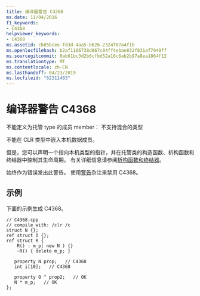 ```yaml
---
title: 编译器警告 C4368
ms.date: 11/04/2016
f1_keywords:
- C4368
helpviewer_keywords:
- C4368
ms.assetid: cb85bcee-fd3d-4aa5-b626-2324f07a4f1b
ms.openlocfilehash: b2af1166738d867c84ff4ebae832f831af7940ff
ms.sourcegitcommit: 0ab61bc3d2b6cfbd52a16c6ab2b97a8ea1864f12
ms.translationtype: MT
ms.contentlocale: zh-CN
ms.lasthandoff: 04/23/2019
ms.locfileid: "62311483"
---
```

# <a name="compiler-warning-c4368"></a>编译器警告 C4368

不能定义为托管 type 的成员 member： 不支持混合的类型

不能在 CLR 类型中嵌入本机数据成员。

但是，您可以声明一个指向本机类型的指针，并在托管类的构造函数、析构函数和终结器中控制其生命周期。 有关详细信息请参阅[析构函数和终结器](../../dotnet/how-to-define-and-consume-classes-and-structs-cpp-cli.md#BKMK_Destructors_and_finalizers)。

始终作为错误发出此警告。 使用[警告](../../preprocessor/warning.md)杂注来禁用 C4368。

## <a name="example"></a>示例

下面的示例生成 C4368。

```
// C4368.cpp
// compile with: /clr /c
struct N {};
ref struct O {};
ref struct R {
    R() : m_p( new N ) {}
    ~R() { delete m_p; }

   property N prop;   // C4368
   int i[10];   // C4368

   property O ^ prop2;   // OK
   N * m_p;   // OK
};
```